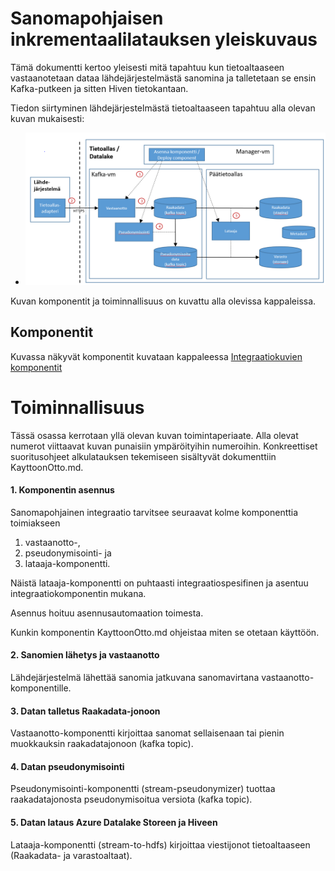 # Sanomapohjaisen inkrementaalilatauksen yleiskuvaus
Tämä dokumentti kertoo yleisesti mitä tapahtuu kun tietoaltaaseen vastaanotetaan dataa lähdejärjestelmästä sanomina ja talletetaan se ensin Kafka-putkeen ja sitten Hiven tietokantaan.

Tiedon siirtyminen lähdejärjestelmästä tietoaltaaseen tapahtuu alla olevan kuvan mukaisesti:

* ![Kuva 1. REST/XML-integraation sanoman vastaanotto ja käsittely](images/Alkulataus_sanoma.png)

Kuvan komponentit ja toiminnallisuus on kuvattu alla olevissa kappaleissa.

## Komponentit
Kuvassa näkyvät komponentit kuvataan kappaleessa [Integraatiokuvien komponentit](int_komponentit.md)

# Toiminnallisuus
Tässä osassa kerrotaan yllä olevan kuvan toimintaperiaate. Alla olevat numerot viittaavat kuvan punaisiin ympäröityihin numeroihin. Konkreettiset suoritusohjeet alkulatauksen tekemiseen sisältyvät dokumenttiin KayttoonOtto.md.

#### 1. Komponentin asennus
Sanomapohjainen integraatio tarvitsee seuraavat kolme komponenttia toimiakseen 

1) vastaanotto-, 
2) pseudonymisointi- ja 
3) lataaja-komponentti.

Näistä lataaja-komponentti on puhtaasti integraatiospesifinen ja asentuu integraatiokomponentin mukana.

Asennus hoituu asennusautomaation toimesta.

Kunkin komponentin KayttoonOtto.md ohjeistaa miten se otetaan käyttöön.

#### 2. Sanomien lähetys ja vastaanotto
Lähdejärjestelmä lähettää sanomia jatkuvana sanomavirtana vastaanotto-komponentille.

#### 3. Datan talletus Raakadata-jonoon
Vastaanotto-komponentti kirjoittaa sanomat sellaisenaan tai pienin muokkauksin raakadatajonoon (kafka topic).

#### 4. Datan pseudonymisointi
Pseudonymisointi-komponentti (stream-pseudonymizer) tuottaa raakadatajonosta pseudonymisoitua versiota (kafka topic).

#### 5. Datan lataus Azure Datalake Storeen ja Hiveen
Lataaja-komponentti (stream-to-hdfs) kirjoittaa viestijonot tietoaltaaseen (Raakadata- ja varastoaltaat).
